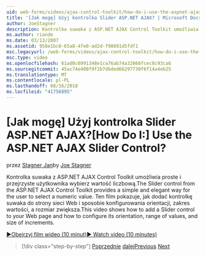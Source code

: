 ```yaml
---
uid: web-forms/videos/ajax-control-toolkit/how-do-i-use-the-aspnet-ajax-slider-control
title: '[Jak mogę] Użyj kontrolka Slider ASP.NET AJAX? | Microsoft Docs'
author: JoeStagner
description: Kontrolka suwaka z ASP.NET AJAX Control Toolkit umożliwia proste i przejrzyste użytkownika wybierz wartość liczbową. Ten film pokazuje, jak ad...
ms.author: riande
ms.date: 03/13/2007
ms.assetid: 958e1bc8-65a8-4fe0-ad2d-f98691d5fdf1
msc.legacyurl: /web-forms/videos/ajax-control-toolkit/how-do-i-use-the-aspnet-ajax-slider-control
msc.type: video
ms.openlocfilehash: 61ad0c6991348e1ca76ab74a32066fcec8c93ca6
ms.sourcegitcommit: 45ac74e400f9f2b7dbded66297730f6f14a4eb25
ms.translationtype: MT
ms.contentlocale: pl-PL
ms.lasthandoff: 08/16/2018
ms.locfileid: "41756895"
---
```

<a name="how-do-i-use-the-aspnet-ajax-slider-control"></a><span data-ttu-id="ae3d7-105">[Jak mogę] Użyj kontrolka Slider ASP.NET AJAX?</span><span class="sxs-lookup"><span data-stu-id="ae3d7-105">[How Do I:] Use the ASP.NET AJAX Slider Control?</span></span>
====================
<span data-ttu-id="ae3d7-106">przez [Stagner Jan](https://github.com/JoeStagner)</span><span class="sxs-lookup"><span data-stu-id="ae3d7-106">by [Joe Stagner](https://github.com/JoeStagner)</span></span>

<span data-ttu-id="ae3d7-107">Kontrolka suwaka z ASP.NET AJAX Control Toolkit umożliwia proste i przejrzyste użytkownika wybierz wartość liczbową.</span><span class="sxs-lookup"><span data-stu-id="ae3d7-107">The Slider control from the ASP.NET AJAX Control Toolkit provides a simple and elegant way for the user to select a numeric value.</span></span> <span data-ttu-id="ae3d7-108">Ten film pokazuje, jak dodać kontrolkę suwaka do strony sieci Web i sposobie konfigurowania orientacji, zakres wartości, a rozmiar zwiększa.</span><span class="sxs-lookup"><span data-stu-id="ae3d7-108">This video shows how to add a Slider control to your Web page and how to configure its orientation, range of values, and size of increments.</span></span>

[<span data-ttu-id="ae3d7-109">&#9654;Obejrzyj film wideo (10 minut)</span><span class="sxs-lookup"><span data-stu-id="ae3d7-109">&#9654; Watch video (10 minutes)</span></span>](https://channel9.msdn.com/Blogs/ASP-NET-Site-Videos/how-do-i-use-the-aspnet-ajax-slider-control)

> [!div class="step-by-step"]
> <span data-ttu-id="ae3d7-110">[Poprzednie](how-do-i-use-the-aspnet-ajax-confirmbutton-extender.md)
> [dalej](how-do-i-use-the-aspnet-ajax-autocomplete-control.md)</span><span class="sxs-lookup"><span data-stu-id="ae3d7-110">[Previous](how-do-i-use-the-aspnet-ajax-confirmbutton-extender.md)
[Next](how-do-i-use-the-aspnet-ajax-autocomplete-control.md)</span></span>
